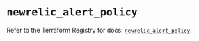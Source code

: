 # `newrelic_alert_policy`

Refer to the Terraform Registry for docs: [`newrelic_alert_policy`](https://registry.terraform.io/providers/newrelic/newrelic/3.58.1/docs/resources/alert_policy).
